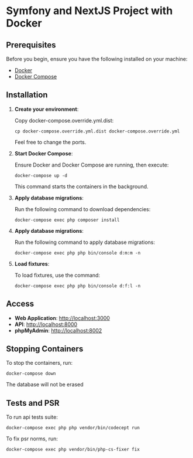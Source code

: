 # Symfony and NextJS Project with Docker

## Prerequisites

Before you begin, ensure you have the following installed on your machine:

- [Docker](https://docs.docker.com/get-docker/)
- [Docker Compose](https://docs.docker.com/compose/install/)

## Installation

1. **Create your environment**:

   Copy docker-compose.override.yml.dist:

   `cp docker-compose.override.yml.dist docker-compose.override.yml`

   Feel free to change the ports.

2. **Start Docker Compose**:

   Ensure Docker and Docker Compose are running, then execute:

   `docker-compose up -d`

   This command starts the containers in the background.

3. **Apply database migrations**:

   Run the following command to download dependencies:

   `docker-compose exec php composer install`

4. **Apply database migrations**:

   Run the following command to apply database migrations:

   `docker-compose exec php php bin/console d:m:m -n`

5. **Load fixtures**:

   To load fixtures, use the command:

   `docker-compose exec php php bin/console d:f:l -n`

## Access

- **Web Application**: [http://localhost:3000](http://localhost:3000)
- **API**: [http://localhost:8000](http://localhost:8000)
- **phpMyAdmin**: [http://localhost:8002](http://localhost:8002)

## Stopping Containers

To stop the containers, run:

`docker-compose down`

The database will not be erased

## Tests and PSR

To run api tests suite:

`docker-compose exec php php vendor/bin/codecept run`

To fix psr norms, run:

`docker-compose exec php vendor/bin/php-cs-fixer fix`
